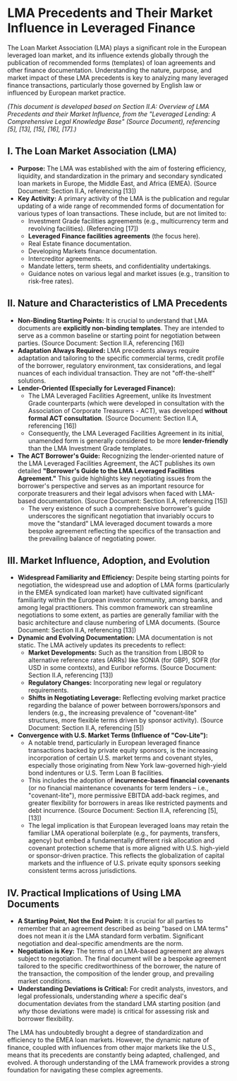# LMA Precedents and Their Market Influence in Leveraged Finance

The Loan Market Association (LMA) plays a significant role in the European leveraged loan market, and its influence extends globally through the publication of recommended forms (templates) of loan agreements and other finance documentation. Understanding the nature, purpose, and market impact of these LMA precedents is key to analyzing many leveraged finance transactions, particularly those governed by English law or influenced by European market practice.

*(This document is developed based on Section II.A: Overview of LMA Precedents and their Market Influence, from the "Leveraged Lending: A Comprehensive Legal Knowledge Base" (Source Document), referencing [5], [13], [15], [16], [17].)*

## I. The Loan Market Association (LMA)

*   **Purpose:** The LMA was established with the aim of fostering efficiency, liquidity, and standardization in the primary and secondary syndicated loan markets in Europe, the Middle East, and Africa (EMEA). (Source Document: Section II.A, referencing [13])
*   **Key Activity:** A primary activity of the LMA is the publication and regular updating of a wide range of recommended forms of documentation for various types of loan transactions. These include, but are not limited to:
    *   Investment Grade facilities agreements (e.g., multicurrency term and revolving facilities). (Referencing [17])
    *   **Leveraged Finance facilities agreements** (the focus here).
    *   Real Estate finance documentation.
    *   Developing Markets finance documentation.
    *   Intercreditor agreements.
    *   Mandate letters, term sheets, and confidentiality undertakings.
    *   Guidance notes on various legal and market issues (e.g., transition to risk-free rates).

## II. Nature and Characteristics of LMA Precedents

*   **Non-Binding Starting Points:** It is crucial to understand that LMA documents are **explicitly non-binding templates**. They are intended to serve as a common baseline or starting point for negotiation between parties. (Source Document: Section II.A, referencing [16])
*   **Adaptation Always Required:** LMA precedents always require adaptation and tailoring to the specific commercial terms, credit profile of the borrower, regulatory environment, tax considerations, and legal nuances of each individual transaction. They are not "off-the-shelf" solutions.
*   **Lender-Oriented (Especially for Leveraged Finance):**
    *   The LMA Leveraged Facilities Agreement, unlike its Investment Grade counterparts (which were developed in consultation with the Association of Corporate Treasurers - ACT), was developed **without formal ACT consultation**. (Source Document: Section II.A, referencing [16])
    *   Consequently, the LMA Leveraged Facilities Agreement in its initial, unamended form is generally considered to be more **lender-friendly** than the LMA Investment Grade templates.
*   **The ACT Borrower's Guide:** Recognizing the lender-oriented nature of the LMA Leveraged Facilities Agreement, the ACT publishes its own detailed **"Borrower's Guide to the LMA Leveraged Facilities Agreement."** This guide highlights key negotiating issues from the borrower's perspective and serves as an important resource for corporate treasurers and their legal advisors when faced with LMA-based documentation. (Source Document: Section II.A, referencing [15])
    *   The very existence of such a comprehensive borrower's guide underscores the significant negotiation that invariably occurs to move the "standard" LMA leveraged document towards a more bespoke agreement reflecting the specifics of the transaction and the prevailing balance of negotiating power.

## III. Market Influence, Adoption, and Evolution

*   **Widespread Familiarity and Efficiency:** Despite being starting points for negotiation, the widespread use and adoption of LMA forms (particularly in the EMEA syndicated loan market) have cultivated significant familiarity within the European investor community, among banks, and among legal practitioners. This common framework can streamline negotiations to some extent, as parties are generally familiar with the basic architecture and clause numbering of LMA documents. (Source Document: Section II.A, referencing [13])
*   **Dynamic and Evolving Documentation:** LMA documentation is not static. The LMA actively updates its precedents to reflect:
    *   **Market Developments:** Such as the transition from LIBOR to alternative reference rates (ARRs) like SONIA (for GBP), SOFR (for USD in some contexts), and Euribor reforms. (Source Document: Section II.A, referencing [13])
    *   **Regulatory Changes:** Incorporating new legal or regulatory requirements.
    *   **Shifts in Negotiating Leverage:** Reflecting evolving market practice regarding the balance of power between borrowers/sponsors and lenders (e.g., the increasing prevalence of "covenant-lite" structures, more flexible terms driven by sponsor activity). (Source Document: Section II.A, referencing [5])
*   **Convergence with U.S. Market Terms (Influence of "Cov-Lite"):**
    *   A notable trend, particularly in European leveraged finance transactions backed by private equity sponsors, is the increasing incorporation of certain U.S. market terms and covenant styles, especially those originating from New York law-governed high-yield bond indentures or U.S. Term Loan B facilities.
    *   This includes the adoption of **incurrence-based financial covenants** (or no financial maintenance covenants for term lenders – i.e., "covenant-lite"), more permissive EBITDA add-back regimes, and greater flexibility for borrowers in areas like restricted payments and debt incurrence. (Source Document: Section II.A, referencing [5], [13])
    *   The legal implication is that European leveraged loans may retain the familiar LMA operational boilerplate (e.g., for payments, transfers, agency) but embed a fundamentally different risk allocation and covenant protection scheme that is more aligned with U.S. high-yield or sponsor-driven practice. This reflects the globalization of capital markets and the influence of U.S. private equity sponsors seeking consistent terms across jurisdictions.

## IV. Practical Implications of Using LMA Documents

*   **A Starting Point, Not the End Point:** It is crucial for all parties to remember that an agreement described as being "based on LMA terms" does not mean it *is* the LMA standard form verbatim. Significant negotiation and deal-specific amendments are the norm.
*   **Negotiation is Key:** The terms of an LMA-based agreement are always subject to negotiation. The final document will be a bespoke agreement tailored to the specific creditworthiness of the borrower, the nature of the transaction, the composition of the lender group, and prevailing market conditions.
*   **Understanding Deviations is Critical:** For credit analysts, investors, and legal professionals, understanding *where* a specific deal's documentation deviates from the standard LMA starting position (and *why* those deviations were made) is critical for assessing risk and borrower flexibility.

The LMA has undoubtedly brought a degree of standardization and efficiency to the EMEA loan markets. However, the dynamic nature of finance, coupled with influences from other major markets like the U.S., means that its precedents are constantly being adapted, challenged, and evolved. A thorough understanding of the LMA framework provides a strong foundation for navigating these complex agreements.
